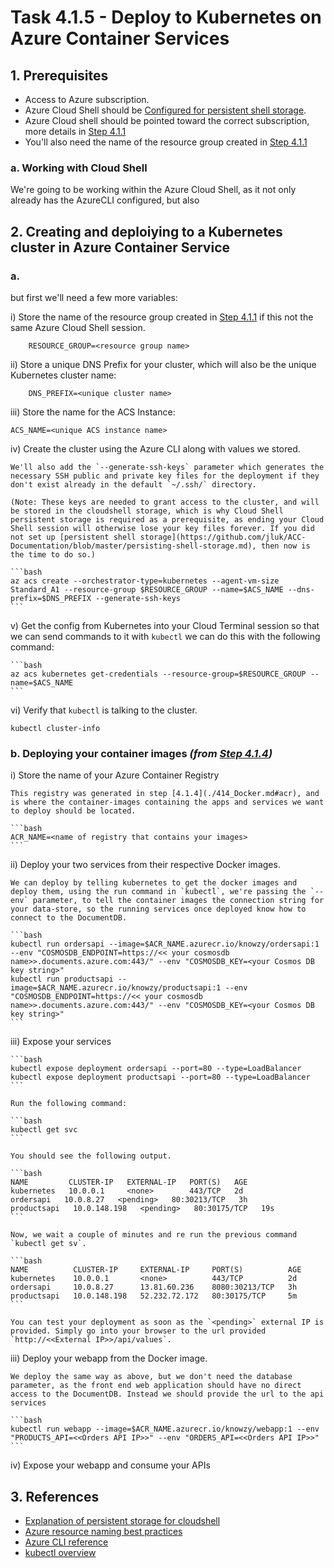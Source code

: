 # Task 4.1.5 - Deploy to Kubernetes on Azure Container Services

## 1. Prerequisites

* Access to Azure subscription.
* Azure Cloud Shell should be [Configured for persistent shell storage](https://github.com/jluk/ACC-Documentation/blob/master/persisting-shell-storage.md).
* Azure Cloud shell should be pointed toward the correct subscription, more details in [Step 4.1.1](./411_DocumentDB.md)
* You'll also need the name of the resource group created in [Step 4.1.1](./411_DocumentDB.md)

### a. Working with Cloud Shell
We're going to be working within the Azure Cloud Shell, as it not only already has the AzureCLI configured, but also 

## 2. Creating and deploiying to a Kubernetes cluster in Azure Container Service

### a. 
but first we'll need a few more variables:

i) Store the name of the resource group created in [Step 4.1.1](./411_DocumentDB.md) if this not the same Azure Cloud Shell session.

        RESOURCE_GROUP=<resource group name>

ii) Store a unique DNS Prefix for your cluster, which will also be the unique Kubernetes cluster name:

        DNS_PREFIX=<unique cluster name>
    
iii) Store the name for the ACS Instance:

    ACS_NAME=<unique ACS instance name>
    
iv) Create the cluster using the Azure CLI along with values we stored.

    We'll also add the `--generate-ssh-keys` parameter which generates the necessary SSH public and private key files for the deployment if they don't exist already in the default `~/.ssh/` directory.

    (Note: These keys are needed to grant access to the cluster, and will be stored in the cloudshell storage, which is why Cloud Shell persistent storage is required as a prerequisite, as ending your Cloud Shell session will otherwise lose your key files forever. If you did not set up [persistent shell storage](https://github.com/jluk/ACC-Documentation/blob/master/persisting-shell-storage.md), then now is the time to do so.)

    ```bash
    az acs create --orchestrator-type=kubernetes --agent-vm-size Standard_A1 --resource-group $RESOURCE_GROUP --name=$ACS_NAME --dns-prefix=$DNS_PREFIX --generate-ssh-keys
    ```

v) Get the config from Kubernetes into your Cloud Terminal session so that we can send commands to it with `kubectl` we can do this with the following command:

    ```bash
    az acs kubernetes get-credentials --resource-group=$RESOURCE_GROUP --name=$ACS_NAME
    ```

vi) Verify that `kubectl` is talking to the cluster.

    kubectl cluster-info

### b. Deploying your container images _(from [Step 4.1.4](./414_Docker.md))_

i) Store the name of your Azure Container Registry

    This registry was generated in step [4.1.4](./414_Docker.md#acr), and is where the container-images containing the apps and services we want to deploy should be located.

    ```bash
    ACR_NAME=<name of registry that contains your images>
    ```

ii) Deploy your two services from their respective Docker images.

    We can deploy by telling kubernetes to get the docker images and deploy them, using the run command in `kubectl`, we're passing the `--env` parameter, to tell the container images the connection string for your data-store, so the running services once deployed know how to connect to the DocumentDB.

    ```bash
    kubectl run ordersapi --image=$ACR_NAME.azurecr.io/knowzy/ordersapi:1 --env "COSMOSDB_ENDPOINT=https://<< your cosmosdb name>>.documents.azure.com:443/" --env "COSMOSDB_KEY=<your Cosmos DB key string>"
    kubectl run productsapi --image=$ACR_NAME.azurecr.io/knowzy/productsapi:1 --env "COSMOSDB_ENDPOINT=https://<< your cosmosdb name>>.documents.azure.com:443/" --env "COSMOSDB_KEY=<your Cosmos DB key string>"
    ```

iii) Expose your services

    ```bash
    kubectl expose deployment ordersapi --port=80 --type=LoadBalancer
    kubectl expose deployment productsapi --port=80 --type=LoadBalancer
    ```

    Run the following command:

    ```bash
    kubectl get svc
    ```

    You should see the following output.

    ```bash
    NAME         CLUSTER-IP   EXTERNAL-IP   PORT(S)   AGE
    kubernetes   10.0.0.1     <none>        443/TCP   2d
    ordersapi   10.0.8.27   <pending>   80:30213/TCP   3h
    productsapi   10.0.148.198   <pending>   80:30175/TCP   19s
    ```

    Now, we wait a couple of minutes and re run the previous command `kubectl get sv`.

    ```bash
    NAME          CLUSTER-IP     EXTERNAL-IP     PORT(S)          AGE
    kubernetes    10.0.0.1       <none>          443/TCP          2d
    ordersapi     10.0.8.27      13.81.60.236    8080:30213/TCP   3h
    productsapi   10.0.148.198   52.232.72.172   80:30175/TCP     5m
    ```

    You can test your deployment as soon as the `<pending>` external IP is provided. Simply go into your browser to the url provided `http://<<External IP>>/api/values`.


iii) Deploy your webapp from the Docker image.

    We deploy the same way as above, but we don't need the database parameter, as the front end web application should have no direct access to the DocumentDB. Instead we should provide the url to the api services

    ```bash
    kubectl run webapp --image=$ACR_NAME.azurecr.io/knowzy/webapp:1 --env "PRODUCTS_API=<<Orders API IP>>" --env "ORDERS_API=<<Orders API IP>>"
    ```

iv) Expose your webapp and consume your APIs


## 3. References

* [Explanation of persistent storage for cloudshell](https://github.com/jluk/ACC-Documentation/blob/master/persisting-shell-storage.md)
* [Azure resource naming best practices](https://docs.microsoft.com/en-us/azure/architecture/best-practices/naming-conventions)
* [Azure CLI reference](https://docs.microsoft.com/en-us/cli/azure/get-started-with-azure-cli)
* [kubectl overview](https://kubernetes.io/docs/user-guide/kubectl-overview/)